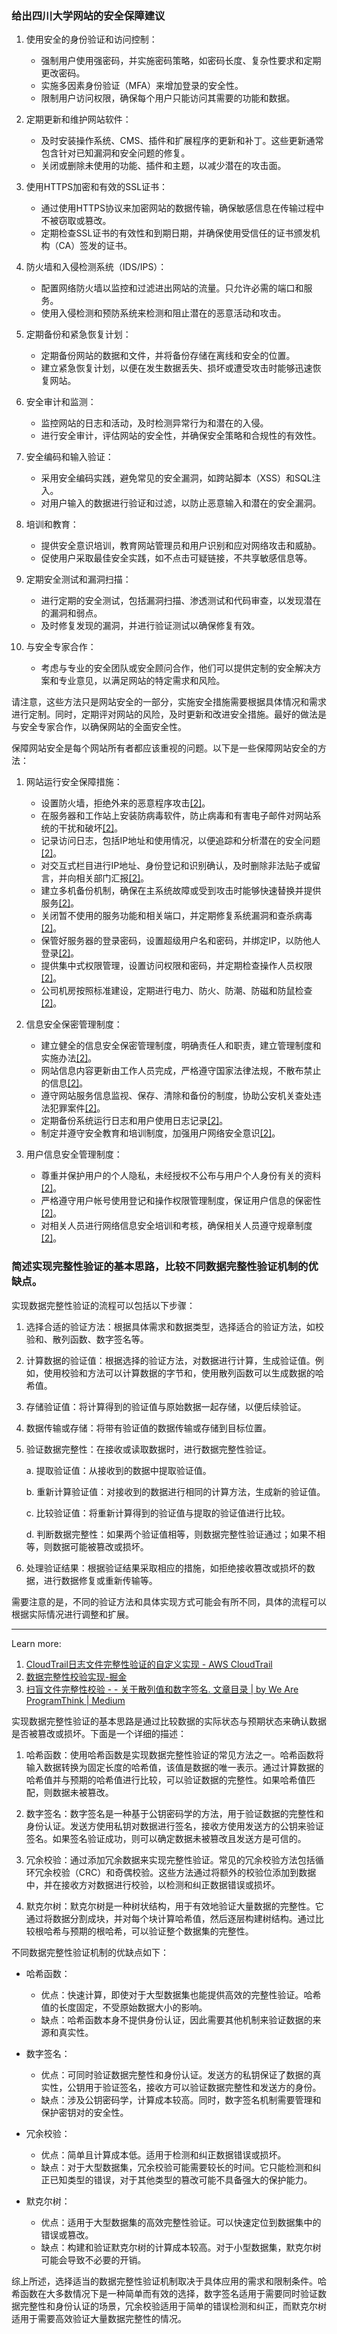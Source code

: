 ### 给出四川大学网站的安全保障建议

1. 使用安全的身份验证和访问控制：
   - 强制用户使用强密码，并实施密码策略，如密码长度、复杂性要求和定期更改密码。
   - 实施多因素身份验证（MFA）来增加登录的安全性。
   - 限制用户访问权限，确保每个用户只能访问其需要的功能和数据。

2. 定期更新和维护网站软件：
   - 及时安装操作系统、CMS、插件和扩展程序的更新和补丁。这些更新通常包含针对已知漏洞和安全问题的修复。
   - 关闭或删除未使用的功能、插件和主题，以减少潜在的攻击面。

3. 使用HTTPS加密和有效的SSL证书：
   - 通过使用HTTPS协议来加密网站的数据传输，确保敏感信息在传输过程中不被窃取或篡改。
   - 定期检查SSL证书的有效性和到期日期，并确保使用受信任的证书颁发机构（CA）签发的证书。

4. 防火墙和入侵检测系统（IDS/IPS）：
   - 配置网络防火墙以监控和过滤进出网站的流量。只允许必需的端口和服务。
   - 使用入侵检测和预防系统来检测和阻止潜在的恶意活动和攻击。

5. 定期备份和紧急恢复计划：
   - 定期备份网站的数据和文件，并将备份存储在离线和安全的位置。
   - 建立紧急恢复计划，以便在发生数据丢失、损坏或遭受攻击时能够迅速恢复网站。

6. 安全审计和监测：
   - 监控网站的日志和活动，及时检测异常行为和潜在的入侵。
   - 进行安全审计，评估网站的安全性，并确保安全策略和合规性的有效性。

7. 安全编码和输入验证：
   - 采用安全编码实践，避免常见的安全漏洞，如跨站脚本（XSS）和SQL注入。
   - 对用户输入的数据进行验证和过滤，以防止恶意输入和潜在的安全漏洞。

8. 培训和教育：
   - 提供安全意识培训，教育网站管理员和用户识别和应对网络攻击和威胁。
   - 促使用户采取最佳安全实践，如不点击可疑链接，不共享敏感信息等。

9. 定期安全测试和漏洞扫描：
   - 进行定期的安全测试，包括漏洞扫描、渗透测试和代码审查，以发现潜在的漏洞和弱点。
   - 及时修复发现的漏洞，并进行验证测试以确保修复有效。

10. 与安全专家合作：
    - 考虑与专业的安全团队或安全顾问合作，他们可以提供定制的安全解决方案和专业意见，以满足网站的特定需求和风险。

请注意，这些方法只是网站安全的一部分，实施安全措施需要根据具体情况和需求进行定制。同时，定期评对网站的风险，及时更新和改进安全措施。最好的做法是与安全专家合作，以确保网站的全面安全性。

保障网站安全是每个网站所有者都应该重视的问题。以下是一些保障网站安全的方法：

1. 网站运行安全保障措施：
   - 设置防火墙，拒绝外来的恶意程序攻击[[2]](http://www.kaosjd.com/index.php?content-app-content&contentid=96)。
   - 在服务器和工作站上安装防病毒软件，防止病毒和有害电子邮件对网站系统的干扰和破坏[[2]](http://www.kaosjd.com/index.php?content-app-content&contentid=96)。
   - 记录访问日志，包括IP地址和使用情况，以便追踪和分析潜在的安全问题[[2]](http://www.kaosjd.com/index.php?content-app-content&contentid=96)。
   - 对交互式栏目进行IP地址、身份登记和识别确认，及时删除非法贴子或留言，并向相关部门汇报[[2]](http://www.kaosjd.com/index.php?content-app-content&contentid=96)。
   - 建立多机备份机制，确保在主系统故障或受到攻击时能够快速替换并提供服务[[2]](http://www.kaosjd.com/index.php?content-app-content&contentid=96)。
   - 关闭暂不使用的服务功能和相关端口，并定期修复系统漏洞和查杀病毒[[2]](http://www.kaosjd.com/index.php?content-app-content&contentid=96)。
   - 保管好服务器的登录密码，设置超级用户名和密码，并绑定IP，以防他人登录[[2]](http://www.kaosjd.com/index.php?content-app-content&contentid=96)。
   - 提供集中式权限管理，设置访问权限和密码，并定期检查操作人员权限[[2]](http://www.kaosjd.com/index.php?content-app-content&contentid=96)。
   - 公司机房按照标准建设，定期进行电力、防火、防潮、防磁和防鼠检查[[2]](http://www.kaosjd.com/index.php?content-app-content&contentid=96)。

2. 信息安全保密管理制度：
   - 建立健全的信息安全保密管理制度，明确责任人和职责，建立管理制度和实施办法[[2]](http://www.kaosjd.com/index.php?content-app-content&contentid=96)。
   - 网站信息内容更新由工作人员完成，严格遵守国家法律法规，不散布禁止的信息[[2]](http://www.kaosjd.com/index.php?content-app-content&contentid=96)。
   - 遵守网站服务信息监视、保存、清除和备份的制度，协助公安机关查处违法犯罪案件[[2]](http://www.kaosjd.com/index.php?content-app-content&contentid=96)。
   - 定期备份系统运行日志和用户使用日志记录[[2]](http://www.kaosjd.com/index.php?content-app-content&contentid=96)。
   - 制定并遵守安全教育和培训制度，加强用户网络安全意识[[2]](http://www.kaosjd.com/index.php?content-app-content&contentid=96)。

3. 用户信息安全管理制度：
   - 尊重并保护用户的个人隐私，未经授权不公布与用户个人身份有关的资料[[2]](http://www.kaosjd.com/index.php?content-app-content&contentid=96)。
   - 严格遵守用户帐号使用登记和操作权限管理制度，保证用户信息的保密性[[2]](http://www.kaosjd.com/index.php?content-app-content&contentid=96)。
   - 对相关人员进行网络信息安全培训和考核，确保相关人员遵守规章制度[[2]](http://www.kaosjd.com/index.php?content-app-content&contentid=96)。

### 简述实现完整性验证的基本思路，比较不同数据完整性验证机制的优缺点。

实现数据完整性验证的流程可以包括以下步骤：

1. 选择合适的验证方法：根据具体需求和数据类型，选择适合的验证方法，如校验和、散列函数、数字签名等。

2. 计算数据的验证值：根据选择的验证方法，对数据进行计算，生成验证值。例如，使用校验和方法可以计算数据的字节和，使用散列函数可以生成数据的哈希值。

3. 存储验证值：将计算得到的验证值与原始数据一起存储，以便后续验证。

4. 数据传输或存储：将带有验证值的数据传输或存储到目标位置。

5. 验证数据完整性：在接收或读取数据时，进行数据完整性验证。

   a. 提取验证值：从接收到的数据中提取验证值。

   b. 重新计算验证值：对接收到的数据进行相同的计算方法，生成新的验证值。

   c. 比较验证值：将重新计算得到的验证值与提取的验证值进行比较。

   d. 判断数据完整性：如果两个验证值相等，则数据完整性验证通过；如果不相等，则数据可能被篡改或损坏。

6. 处理验证结果：根据验证结果采取相应的措施，如拒绝接收篡改或损坏的数据，进行数据修复或重新传输等。

需要注意的是，不同的验证方法和具体实现方式可能会有所不同，具体的流程可以根据实际情况进行调整和扩展。

---
Learn more:
1. [CloudTrail日志文件完整性验证的自定义实现 - AWS CloudTrail](https://docs.aws.amazon.com/zh_cn/awscloudtrail/latest/userguide/cloudtrail-log-file-custom-validation.html)
2. [数据完整性校验实现-掘金](https://juejin.cn/s/%E6%95%B0%E6%8D%AE%E5%AE%8C%E6%95%B4%E6%80%A7%E6%A0%A1%E9%AA%8C%E5%AE%9E%E7%8E%B0)
3. [扫盲文件完整性校验 - - 关于散列值和数字签名. 文章目录 | by We Are ProgramThink | Medium](https://program-think.medium.com/%E6%89%AB%E7%9B%B2%E6%96%87%E4%BB%B6%E5%AE%8C%E6%95%B4%E6%80%A7%E6%A0%A1%E9%AA%8C-%E5%85%B3%E4%BA%8E%E6%95%A3%E5%88%97%E5%80%BC%E5%92%8C%E6%95%B0%E5%AD%97%E7%AD%BE%E5%90%8D-d9b3d4fd2e13)

实现数据完整性验证的基本思路是通过比较数据的实际状态与预期状态来确认数据是否被篡改或损坏。下面是一个详细的描述：

1. 哈希函数：使用哈希函数是实现数据完整性验证的常见方法之一。哈希函数将输入数据转换为固定长度的哈希值，该值是数据的唯一表示。通过计算数据的哈希值并与预期的哈希值进行比较，可以验证数据的完整性。如果哈希值匹配，则数据未被篡改。

2. 数字签名：数字签名是一种基于公钥密码学的方法，用于验证数据的完整性和身份认证。发送方使用私钥对数据进行签名，接收方使用发送方的公钥来验证签名。如果签名验证成功，则可以确定数据未被篡改且发送方是可信的。

3. 冗余校验：通过添加冗余数据来实现完整性验证。常见的冗余校验方法包括循环冗余校验（CRC）和奇偶校验。这些方法通过将额外的校验位添加到数据中，并在接收方对数据进行校验，以检测和纠正数据错误或损坏。

4. 默克尔树：默克尔树是一种树状结构，用于有效地验证大量数据的完整性。它通过将数据分割成块，并对每个块计算哈希值，然后逐层构建树结构。通过比较根哈希与预期的根哈希，可以验证整个数据集的完整性。

不同数据完整性验证机制的优缺点如下：

- 哈希函数：
  - 优点：快速计算，即使对于大型数据集也能提供高效的完整性验证。哈希值的长度固定，不受原始数据大小的影响。
  - 缺点：哈希函数本身不提供身份认证，因此需要其他机制来验证数据的来源和真实性。

- 数字签名：
  - 优点：可同时验证数据完整性和身份认证。发送方的私钥保证了数据的真实性，公钥用于验证签名，接收方可以验证数据完整性和发送方的身份。
  - 缺点：涉及公钥密码学，计算成本较高。同时，数字签名机制需要管理和保护密钥对的安全性。

- 冗余校验：
  - 优点：简单且计算成本低。适用于检测和纠正数据错误或损坏。
  - 缺点：对于大型数据集，冗余校验可能需要较长的时间。它只能检测和纠正已知类型的错误，对于其他类型的篡改可能不具备强大的保护能力。

- 默克尔树：
  - 优点：适用于大型数据集的高效完整性验证。可以快速定位到数据集中的错误或篡改。
  - 缺点：构建和验证默克尔树的计算成本较高。对于小型数据集，默克尔树可能会导致不必要的开销。

综上所述，选择适当的数据完整性验证机制取决于具体应用的需求和限制条件。哈希函数在大多数情况下是一种简单而有效的选择，数字签名适用于需要同时验证数据完整性和身份认证的场景，冗余校验适用于简单的错误检测和纠正，而默克尔树适用于需要高效验证大量数据完整性的情况。